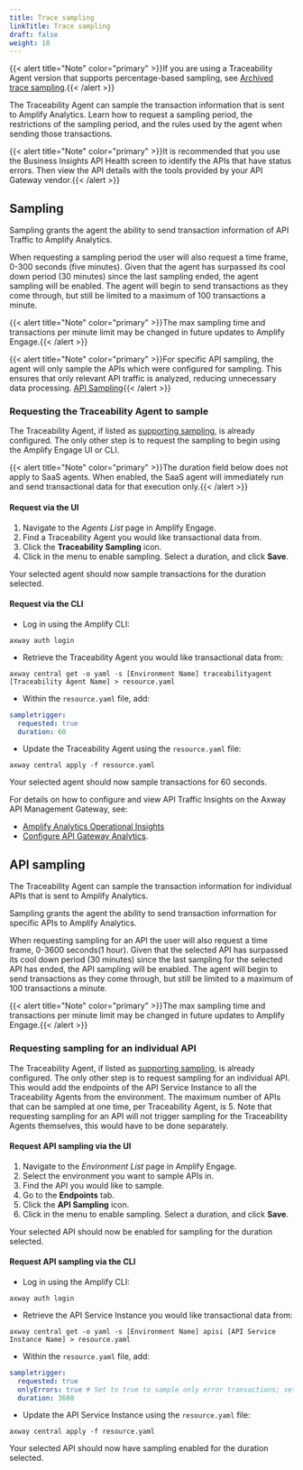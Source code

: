 ```yaml
---
title: Trace sampling
linkTitle: Trace sampling
draft: false
weight: 10
---
```

{{< alert title="Note" color="primary" >}}If you are using a Traceability Agent version that supports percentage-based sampling, see [Archived trace sampling](/docs/connect_manage_environ/connected_agent_common_reference/archive/trace_sampling).{{< /alert >}}

The Traceability Agent can sample the transaction information that is sent to Amplify Analytics. Learn how to request a sampling period, the restrictions of the sampling period, and the rules used by the agent when sending those transactions.

{{< alert title="Note" color="primary" >}}It is recommended that you use the Business Insights API Health screen to identify the APIs that have status errors. Then view the API details with the tools provided by your API Gateway vendor.{{< /alert >}}

## Sampling

Sampling grants the agent the ability to send transaction information of API Traffic to Amplify Analytics.

When requesting a sampling period the user will also request a time frame, 0-300 seconds (five minutes). Given that the agent has surpassed its cool down period (30 minutes) since the last sampling ended, the agent sampling will be enabled. The agent will begin to send transactions as they come through, but still be limited to a maximum of 100 transactions a minute.

{{< alert title="Note" color="primary" >}}The max sampling time and transactions per minute limit may be changed in future updates to Amplify Engage.{{< /alert >}}

{{< alert title="Note" color="primary" >}}For specific API sampling, the agent will only sample the APIs which were configured for sampling. This ensures that only relevant API traffic is analyzed, reducing unnecessary data processing. [API Sampling](#api-sampling){{< /alert >}}

### Requesting the Traceability Agent to sample

The Traceability Agent, if listed as [supporting sampling](/docs/connect_manage_environ/supported_gateways), is already configured. The only other step is to request the sampling to begin using the Amplify Engage UI or CLI.

{{< alert title="Note" color="primary" >}}The duration field below does not apply to SaaS agents. When enabled, the SaaS agent will immediately run and send transactional data for that execution only.{{< /alert >}}

#### Request via the UI

1. Navigate to the *Agents List* page in Amplify Engage.
2. Find a Traceability Agent you would like transactional data from.
3. Click the **Traceability Sampling** icon.
4. Click in the menu to enable sampling. Select a duration, and click **Save**.

Your selected agent should now sample transactions for the duration selected.
  
#### Request via the CLI

* Log in using the Amplify CLI:

```shell
axway auth login
```

* Retrieve the Traceability Agent you would like transactional data from:
  
```shell
axway central get -o yaml -s [Environment Name] traceabilityagent [Traceability Agent Name] > resource.yaml
```

* Within the `resource.yaml` file, add:
  
```yaml
sampletrigger:
  requested: true
  duration: 60
```

* Update the Traceability Agent using the `resource.yaml` file:

```shell
axway central apply -f resource.yaml
```

Your selected agent should now sample transactions for 60 seconds.

For details on how to configure and view API Traffic Insights on the Axway API Management Gateway, see:

* [Amplify Analytics Operational Insights](https://docs.axway.com/bundle/axway-open-docs/page/docs/operational_insights/index.html)
* [Configure API Gateway Analytics](https://docs.axway.com/bundle/axway-open-docs/page/docs/apimanager_analytics/index.html).

## API sampling

The Traceability Agent can sample the transaction information for individual APIs that is sent to Amplify Analytics.

Sampling grants the agent the ability to send transaction information for specific APIs to Amplify Analytics.

When requesting sampling for an API the user will also request a time frame, 0-3600 seconds(1 hour). Given that the selected API has surpassed its cool down period (30 minutes) since the last sampling for the selected API has ended, the API sampling will be enabled. The agent will begin to send transactions as they come through, but still be limited to a maximum of 100 transactions a minute.

{{< alert title="Note" color="primary" >}}The max sampling time and transactions per minute limit may be changed in future updates to Amplify Engage.{{< /alert >}}

### Requesting sampling for an individual API

The Traceability Agent, if listed as [supporting sampling](/docs/connect_manage_environ/supported_gateways), is already configured. The only other step is to request sampling for an individual API. This would add the endpoints of the API Service Instance to all the Traceability Agents from the environment. The maximum number of APIs that can be sampled at one time, per Traceability Agent, is 5. Note that requesting sampling for an API will not trigger sampling for the Traceability Agents themselves, this would have to be done separately.

#### Request API sampling via the UI

1. Navigate to the *Environment List* page in Amplify Engage.
2. Select the environment you want to sample APIs in.
3. Find the API you would like to sample.
4. Go to the **Endpoints** tab.
5. Click the **API Sampling** icon.
6. Click in the menu to enable sampling. Select a duration, and click **Save**.

Your selected API should now be enabled for sampling for the duration selected.
  
#### Request API sampling via the CLI

* Log in using the Amplify CLI:

```shell
axway auth login
```

* Retrieve the API Service Instance you would like transactional data from:
  
```shell
axway central get -o yaml -s [Environment Name] apisi [API Service Instance Name] > resource.yaml
```

* Within the `resource.yaml` file, add:
  
```yaml
sampletrigger:
  requested: true
  onlyErrors: true # Set to true to sample only error transactions; set to false to sample all transactions.
  duration: 3600
```

* Update the API Service Instance using the `resource.yaml` file:

```shell
axway central apply -f resource.yaml
```

Your selected API should now have sampling enabled for the duration selected.

